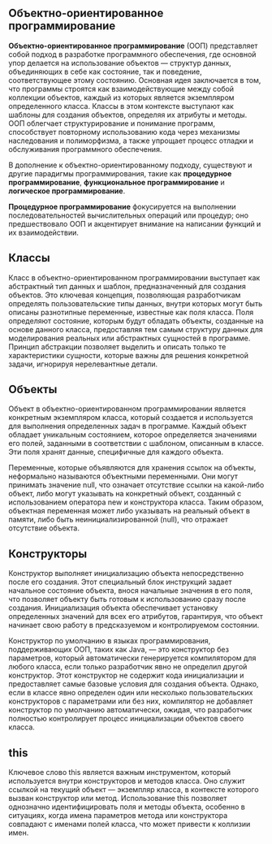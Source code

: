 ## Объектно-ориентированное программирование

**Объектно-ориентированное программирование** (ООП) представляет собой подход в разработке программного обеспечения, где основной упор делается 
на использование объектов — структур данных, объединяющих в себе как состояние, так и поведение, соответствующее этому состоянию. 
Основная идея заключается в том, что программы строятся как взаимодействующие между собой коллекции объектов, каждый из которых 
является экземпляром определенного класса. Классы в этом контексте выступают как шаблоны для создания объектов, определяя их атрибуты и методы. 
ООП облегчает структурирование и понимание программ, способствует повторному использованию кода через механизмы наследования и полиморфизма, 
а также упрощает процесс отладки и обслуживания программного обеспечения.

В дополнение к объектно-ориентированному подходу, существуют и другие парадигмы программирования, такие как **процедурное программирование**, 
**функциональное программирование** и **логическое программирование**. 

**Процедурное программирование** фокусируется на выполнении последовательностей вычислительных операций или процедур; 
оно предшествовало ООП и акцентирует внимание на написании функций и их взаимодействии. 

## Классы

Класс в объектно-ориентированном программировании выступает как абстрактный тип данных и шаблон, предназначенный для создания объектов. 
Это ключевая концепция, позволяющая разработчикам определять пользовательские типы данных, внутри которых могут быть описаны разнотипные переменные, 
известные как поля класса. Поля определяют состояние, которым будут обладать объекты, созданные на основе данного класса, предоставляя тем самым 
структуру данных для моделирования реальных или абстрактных сущностей в программе. Принцип абстракции позволяет выделить и описать только те 
характеристики сущности, которые важны для решения конкретной задачи, игнорируя нерелевантные детали.

## Объекты

Объект в объектно-ориентированном программировании является конкретным экземпляром класса, который создается и используется для выполнения 
определенных задач в программе. Каждый объект обладает уникальным состоянием, которое определяется значениями его полей, заданными в 
соответствии с шаблоном, описанным в классе. Эти поля хранят данные, специфичные для каждого объекта.

Переменные, которые объявляются для хранения ссылок на объекты, неформально называются объектными переменными. Они могут принимать значение null, 
что означает отсутствие ссылки на какой-либо объект, либо могут указывать на конкретный объект, созданный с использованием оператора new и 
конструктора класса. Таким образом, объектная переменная может либо указывать на реальный объект в памяти, либо быть неинициализированной (null), 
что отражает отсутствие объекта.

## Конструкторы

Конструктор выполняет инициализацию объекта непосредственно после его создания. Этот специальный блок инструкций задает начальное состояние объекта, 
внося начальные значения в его поля, что позволяет объекту быть готовым к использованию сразу после создания. 
Инициализация объекта обеспечивает установку определенных значений для всех его атрибутов, гарантируя, что объект 
начинает свою работу в предсказуемом и контролируемом состоянии.

Конструктор по умолчанию в языках программирования, поддерживающих ООП, таких как Java, — это конструктор без параметров, 
который автоматически генерируется компилятором для любого класса, если только разработчик явно не определил другой конструктор. 
Этот конструктор не содержит кода инициализации и предоставляет самые базовые условия для создания объекта. Однако, если в классе 
явно определен один или несколько пользовательских конструкторов с параметрами или без них, компилятор не добавляет конструктор по умолчанию 
автоматически, ожидая, что разработчик полностью контролирует процесс инициализации объектов своего класса.

## this

Ключевое слово this является важным инструментом, который используется внутри конструкторов и методов класса. 
Оно служит ссылкой на текущий объект — экземпляр класса, в контексте которого вызван конструктор или метод. 
Использование this позволяет однозначно идентифицировать поля и методы объекта, особенно в ситуациях, когда имена 
параметров метода или конструктора совпадают с именами полей класса, что может привести к коллизии имен.
